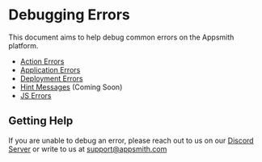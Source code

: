 # Debugging Errors

This document aims to help debug common errors on the Appsmith platform.

* [Action Errors](action-errors.md)
* [Application Errors](application-errors.md)
* [Deployment Errors](deployment-errors.md)
* [Hint Messages](hint-messages.md) (Coming Soon)
* [JS Errors](widget-errors.md)

## Getting Help

If you are unable to debug an error, please reach out to us on our [Discord Server](https://discord.com/invite/rBTTVJp) or write to us at support@appsmith.com

